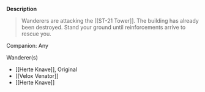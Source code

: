 **Description**
>Wanderers are attacking the [[ST-21 Tower]]. The building has already been destroyed. Stand your ground until reinforcements arrive to rescue you.

Companion: Any

Wanderer(s)
* [[Herte Knave]], Original
* [[Velox Venator]]
* [[Herte Knave]]